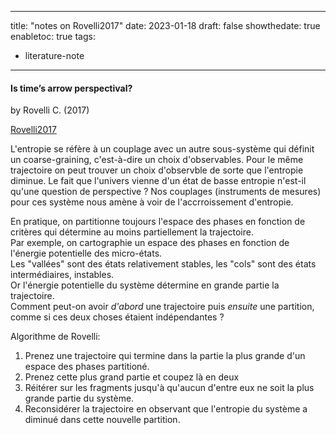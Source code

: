 
---
title: "notes on Rovelli2017"
date: 2023-01-18
draft: false
showthedate: true
enabletoc: true
tags:
- literature-note
---

#### **Is time’s arrow perspectival?**     
by Rovelli C. (2017)         

[Rovelli2017](reference/Rovelli2017.md)


L'entropie se réfère à un couplage avec un autre sous-système qui définit un coarse-graining, c'est-à-dire un choix d'observables.
Pour le même trajectoire on peut trouver un choix d'observble de sorte que l'entropie diminue.
Le fait que l'univers vienne d'un état de basse entropie n'est-il qu'une question de perspective ?
Nos couplages (instruments de mesures) pour ces système nous amène à voir de l'accrroissement d'entropie.




En pratique, on partitionne toujours l'espace des phases en fonction de critères qui détermine au moins partiellement la trajectoire.   
Par exemple, on cartographie un espace des phases en fonction de l'énergie potentielle des micro-états.  
Les "vallées" sont des états relativement stables, les "cols" sont des états intermédiaires, instables.  
Or l'énergie potentielle du système détermine en grande partie la trajectoire.  
Comment peut-on avoir *d'abord* une trajectoire puis *ensuite* une partition, comme si ces deux choses étaient indépendantes ?  
  
Algorithme de Rovelli:   
1) Prenez une trajectoire qui termine dans la partie la plus grande d'un espace des phases partitioné.  
2) Prenez cette plus grand partie et coupez là en deux  
3) Réitérer sur les fragments jusqu'à qu'aucun d'entre eux ne soit la plus grande partie du système.  
4) Reconsidérer la trajectoire en observant que l'entropie du système a diminué dans cette nouvelle partition.  
